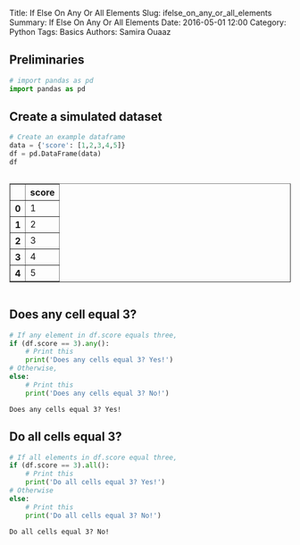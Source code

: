 Title: If Else On Any Or All Elements
Slug: ifelse_on_any_or_all_elements
Summary: If Else On Any Or All Elements
Date: 2016-05-01 12:00
Category: Python
Tags: Basics
Authors: Samira Ouaaz



## Preliminaries


```python
# import pandas as pd
import pandas as pd
```

## Create a simulated dataset


```python
# Create an example dataframe
data = {'score': [1,2,3,4,5]}
df = pd.DataFrame(data)
df
```




<div style="max-height:1000px;max-width:1500px;overflow:auto;">
<table border="1" class="dataframe">
  <thead>
    <tr style="text-align: right;">
      <th></th>
      <th>score</th>
    </tr>
  </thead>
  <tbody>
    <tr>
      <th>0</th>
      <td>1</td>
    </tr>
    <tr>
      <th>1</th>
      <td>2</td>
    </tr>
    <tr>
      <th>2</th>
      <td>3</td>
    </tr>
    <tr>
      <th>3</th>
      <td>4</td>
    </tr>
    <tr>
      <th>4</th>
      <td>5</td>
    </tr>
  </tbody>
</table>
</div>



## Does any cell equal 3?


```python
# If any element in df.score equals three,
if (df.score == 3).any():
    # Print this
    print('Does any cells equal 3? Yes!')
# Otherwise,
else:
    # Print this
    print('Does any cells equal 3? No!')
```

    Does any cells equal 3? Yes!


## Do all cells equal 3?


```python
# If all elements in df.score equal three,
if (df.score == 3).all():
    # Print this
    print('Do all cells equal 3? Yes!')
# Otherwise
else:
    # Print this
    print('Do all cells equal 3? No!')
```

    Do all cells equal 3? No!

